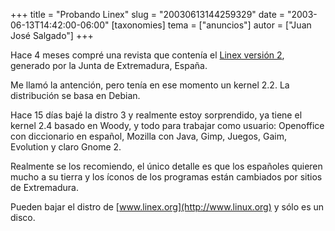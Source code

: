 +++
title = "Probando Linex"
slug = "20030613144259329"
date = "2003-06-13T14:42:00-06:00"
[taxonomies]
tema = ["anuncios"]
autor = ["Juan José Salgado"]
+++

Hace 4 meses compré una revista que contenía el [Linex versión
2](http://www.linex.org), generado por la Junta de Extremadura, España.

Me llamó la antención, pero tenía en ese momento un kernel 2.2. La
distribución se basa en Debian.

<!-- more -->
Hace 15 días bajé la distro 3 y realmente estoy sorprendido, ya tiene el
kernel 2.4 basado en Woody, y todo para trabajar como usuario:
Openoffice con diccionario en español, Mozilla con Java, Gimp, Juegos,
Gaim, Evolution y claro Gnome 2.

Realmente se los recomiendo, el único detalle es que los españoles
quieren mucho a su tierra y los íconos de los programas están cambiados
por sitios de Extremadura.

Pueden bajar el distro de [www.linex.org](http://www.linux.org) y sólo
es un disco.

